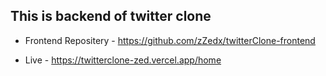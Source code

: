 ## This is backend of twitter clone

- Frontend Repositery - https://github.com/zZedx/twitterClone-frontend

- Live - https://twitterclone-zed.vercel.app/home